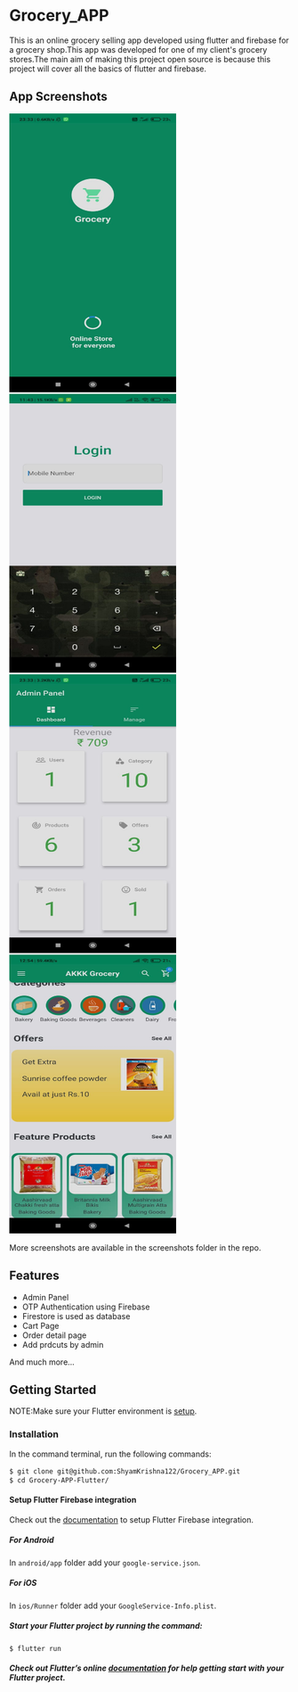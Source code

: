 # Grocery_APP

This is an online grocery selling app developed using flutter and firebase for a grocery shop.This app was developed for one of my client's grocery stores.The main aim of making this project open source is because this project will cover all the basics of flutter and firebase.

## App Screenshots

 
 
<div>
    <img src="/screenshots/splash_screen.jpeg" width="300px" height="500px"</img>
    <img src="/screenshots/login_page.jpeg" width="300px" height="500px"</img>
    <img src="/screenshots/admin_panel.jpeg" width="300px" height="500px"</img>
    <img src="/screenshots/main_page.jpeg" width="300px" height="500px"</img>
</div>




More screenshots are available in the screenshots folder in the repo.


## Features

<ul>
  <li>Admin Panel</li>
  <li>OTP Authentication using Firebase</li>
  <li>Firestore is used as database</li>
  <li>Cart Page</li>
  <li>Order detail page</li>
  <li>Add prdcuts by admin</li>
</ul>

And much more...

## Getting Started

NOTE:Make sure your Flutter environment is <a href="https://flutter.dev/docs/get-started/install">setup</a>.

### Installation

In the command terminal, run the following commands:

    $ git clone git@github.com:ShyamKrishna122/Grocery_APP.git
    $ cd Grocery-APP-Flutter/

#### Setup Flutter Firebase integration
Check out the [documentation](https://codelabs.developers.google.com/codelabs/flutter-firebase/#4) to setup Flutter Firebase integration.

##### For Android
In `android/app` folder add your `google-service.json`.
##### For iOS
In `ios/Runner` folder add your `GoogleService-Info.plist`.

##### Start your Flutter project by running the command:
    $ flutter run

##### Check out Flutter’s online [documentation](http://flutter.io/) for help getting start with your Flutter project. 
